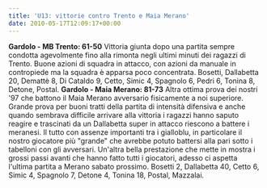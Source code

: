 ```yaml
---
title: 'U13: vittorie contro Trento e Maia Merano'
date: 2010-05-17T12:09:17+00:00
---
```

**Gardolo - MB Trento: 61-50** Vittoria giunta dopo una partita sempre condotta agevolmente fino alla rimonta negli ultimi minuti dei ragazzi di Trento. Buone azioni di squadra in attacco, con azioni da manuale in contropiede ma la squadra è apparsa poco concentrata.
Bosetti, Dallabetta 20, Demattè 8, Di Cataldo 9, Cetto, Simic 4, Spagnolo 6, Pedri 6, Tonina 8, Detone, Postal.
**Gardolo - Maia Merano: 81-73** Altra ottima prova dei nostri '97 che battono il Maia Merano avversario fisicamente a noi superiore. Grande prova per buoni tratti della partita di intensità difensiva e anche quando sembrava difficile arrivare alla vittoria i ragazzi hanno saputo reagire e trascinati da un Dallabetta super in attacco riescono a battere i meranesi. Il tutto con assenze importanti tra i gialloblu, in particolare il nostro giocatore più "grande" che avrebbe potuto battersi alla pari sotto i tabelloni con gli avversari. Un'altra bella prestazione che mette in mostra i grossi passi avanti che hanno fatto tutti i giocatori, adesso ci aspetta l'ultima partita a Merano sabato prossimo.
Bosetti 2, Dallabetta 40, Cetto 6, Simic 4, Spagnolo 7, Detone 4, Tonina 18, Postal, Mazzalai.